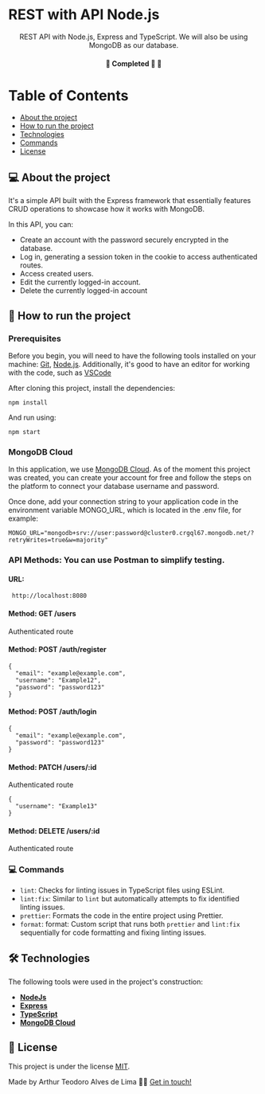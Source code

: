 # REST with API Node.js

<p align="center"> 
 REST API with Node.js, Express and TypeScript. We will also be using MongoDB as our database. 
</p>

<h4 align="center">
	🚧 Completed 🚀 🚧
</h4>

Table of Contents
=================
<!--ts-->
   * [About the project](#-about-the-project)
   * [How to run the project](#-how-to-run-the-project)
   * [Technologies](#-technologies)
   * [Commands](#-commands)
   * [License](#user-content--licença)
<!--te-->


## 💻 About the project

<p>It's a simple API built with the Express framework that essentially features CRUD operations to showcase how it works with MongoDB.</p>


<p>In this API, you can:</p>

- Create an account with the password securely encrypted in the database.
- Log in, generating a session token in the cookie to access authenticated routes.
- Access created users.
- Edit the currently logged-in account.
- Delete the currently logged-in account

## 🚀 How to run the project

### Prerequisites

Before you begin, you will need to have the following tools installed on your machine:
[Git](https://git-scm.com), [Node.js](https://nodejs.org/en/).
Additionally, it's good to have an editor for working with the code, such as [VSCode](https://code.visualstudio.com/)

After cloning this project, install the dependencies:

```
npm install
```

And run using:

```
npm start
```

### MongoDB Cloud

In this application, we use [MongoDB Cloud](https://www.mongodb.com/products/platform/cloud). As of the moment this project was created, you can create your account for free and follow the steps on the platform to connect your database username and password.

Once done, add your connection string to your application code in the environment variable MONGO_URL, which is located in the .env file, for example:

```
MONGO_URL="mongodb+srv://user:password@cluster0.crgql67.mongodb.net/?retryWrites=true&w=majority"
```

### API Methods: You can use Postman to simplify testing.

#### URL: 
     http://localhost:8080

#### Method: GET /users
Authenticated route

#### Method: POST /auth/register
```
{
  "email": "example@example.com",
  "username": "Example12",
  "password": "password123"
}
```

#### Method: POST /auth/login
```
{
  "email": "example@example.com",
  "password": "password123"
}
```
#### Method: PATCH /users/:id
Authenticated route
```
{
  "username": "Example13"
}
```

#### Method: DELETE /users/:id
Authenticated route

### 💻 Commands

- `lint`: Checks for linting issues in TypeScript files using ESLint.
- `lint:fix`: Similar to `lint` but automatically attempts to fix identified linting issues.
- `prettier`: Formats the code in the entire project using Prettier.
- `format`: format: Custom script that runs both `prettier` and `lint:fix` sequentially for code formatting and fixing linting issues.

## 🛠 Technologies

The following tools were used in the project's construction:

-   **[NodeJs](https://nodejs.org/en)**
-   **[Express](https://expressjs.com/pt-br/)**
-   **[TypeScript](https://www.typescriptlang.org/)**
-   **[MongoDB Cloud](https://www.mongodb.com/products/platform/cloud)**

## 📝 License

This project is under the license [MIT](./LICENSE).

Made by Arthur Teodoro Alves de Lima 👋🏽 [Get in touch!](https://www.linkedin.com/in/arthurtlima/)
